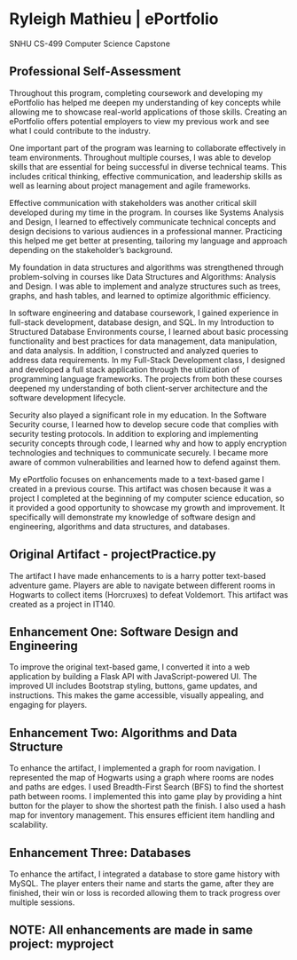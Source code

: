 # Ryleigh Mathieu | ePortfolio
SNHU CS-499 Computer Science Capstone

## Professional Self-Assessment
Throughout this program, completing coursework and developing my ePortfolio has helped me deepen my understanding of key concepts while allowing me to showcase real-world applications of those skills. Creating an ePortfolio offers potential employers to view my previous work and see what I could contribute to the industry.

One important part of the program was learning to collaborate effectively in team environments. Throughout multiple courses, I was able to develop skills that are essential for being successful in diverse technical teams. This includes critical thinking, effective communication, and leadership skills as well as learning about project management and agile frameworks.

Effective communication with stakeholders was another critical skill developed during my time in the program. In courses like Systems Analysis and Design, I learned to effectively communicate technical concepts and design decisions to various audiences in a professional manner. Practicing this helped me get better at presenting, tailoring my language and approach depending on the stakeholder’s background. 

My foundation in data structures and algorithms was strengthened through problem-solving in courses like Data Structures and Algorithms: Analysis and Design. I was able to implement and analyze structures such as trees, graphs, and hash tables, and learned to optimize algorithmic efficiency. 

In software engineering and database coursework, I gained experience in full-stack development, database design, and SQL. In my Introduction to Structured Database Environments course, I learned about basic processing functionality and best practices for data management, data manipulation, and data analysis. In addition, I constructed and analyzed queries to address data requirements. In my Full-Stack Development class, I designed and developed a full stack application through the utilization of programming language frameworks. The projects from both these courses deepened my understanding of both client-server architecture and the software development lifecycle.

Security also played a significant role in my education. In the Software Security course, I learned how to develop secure code that complies with security testing protocols. In addition to exploring and implementing security concepts through code, I learned why and how to apply encryption technologies and techniques to communicate securely. I became more aware of common vulnerabilities and learned how to defend against them.

My ePortfolio focuses on enhancements made to a text-based game I created in a previous course. This artifact was chosen because it was a project I completed at the beginning of my computer science education, so it provided a good opportunity to showcase my growth and improvement. It specifically will demonstrate my knowledge of software design and engineering, algorithms and data structures, and databases.


## Original Artifact - projectPractice.py
The artifact I have made enhancements to is a harry potter text-based adventure game. Players are able to navigate between different rooms in Hogwarts to collect items (Horcruxes) to defeat Voldemort. This artifact was created as a project in IT140. 

## Enhancement One: Software Design and Engineering
To improve the original text-based game, I converted it into a web application by building a Flask API with JavaScript-powered UI. The improved UI includes Bootstrap styling, buttons, game updates, and instructions. This makes the game accessible, visually appealing, and engaging for players.
	
	
## Enhancement Two: Algorithms and Data Structure
To enhance the artifact, I implemented a graph for room navigation. I represented the map of Hogwarts using a graph where rooms are nodes and paths are edges. I used Breadth-First Search (BFS) to find the shortest path between rooms. I implemented this into game play by providing a hint button for the player to show the shortest path the finish. I also used a hash map for inventory management. This ensures efficient item handling and scalability.

## Enhancement Three: Databases
To enhance the artifact, I integrated a database to store game history with MySQL. The player enters their name and starts the game, after they are finished, their win or loss is recorded allowing them to track progress over multiple sessions.


## NOTE: All enhancements are made in same project: myproject
